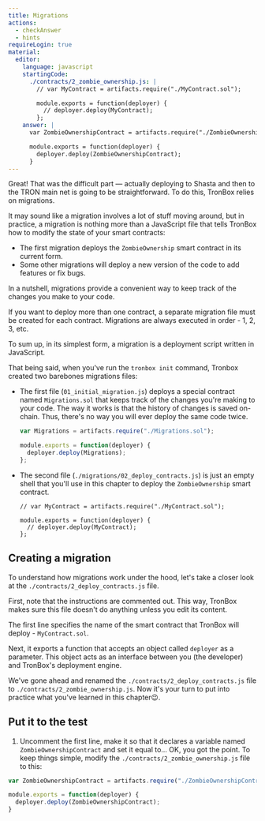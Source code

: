 ```yaml
---
title: Migrations
actions:
  - checkAnswer
  - hints
requireLogin: true
material:
  editor:
    language: javascript
    startingCode:
      ./contracts/2_zombie_ownership.js: |
        // var MyContract = artifacts.require("./MyContract.sol");

        module.exports = function(deployer) {
          // deployer.deploy(MyContract);
        };
    answer: |
      var ZombieOwnershipContract = artifacts.require("./ZombieOwnershipContract.sol");

      module.exports = function(deployer) {
        deployer.deploy(ZombieOwnershipContract);
      }
---
```


Great! That was the difficult part — actually deploying to Shasta and then to the TRON main net is going to be straightforward. To do this, TronBox relies on migrations.

It may sound like a migration involves a lot of stuff moving around, but in practice, a migration is nothing more than a JavaScript file that tells TronBox how to modify the state of your smart contracts:

- The first migration deploys the `ZombieOwnership` smart contract in its current form.
- Some other migrations will deploy a new version of the code to add features or fix bugs.

In a nutshell, migrations provide a convenient way to keep track of the changes you make to your code.

If you want to deploy more than one contract, a separate migration file must be created for each contract. Migrations are always executed in order - 1, 2, 3, etc.

To sum up, in its simplest form, a migration is a deployment script written in JavaScript.

That being said, when you've run the `tronbox init` command, Tronbox created two barebones migrations files:

- The first file (`01_initial_migration.js`) deploys a special contract named `Migrations.sol` that keeps track of the changes you're making to your code. The way it works is that the history of changes is saved on-chain. Thus, there's no way you will ever deploy the same code twice.

  ```js
  var Migrations = artifacts.require("./Migrations.sol");

  module.exports = function(deployer) {
    deployer.deploy(Migrations);
  };
  ```

- The second file (`./migrations/02_deploy_contracts.js`) is just an empty shell that you'll use in this chapter to deploy the `ZombieOwnership` smart contract.

  ```
  // var MyContract = artifacts.require("./MyContract.sol");

  module.exports = function(deployer) {
    // deployer.deploy(MyContract);
  };
  ```

## Creating a migration

To understand how migrations work under the hood, let's take a closer look at the `./contracts/2_deploy_contracts.js` file.

First, note that the instructions are commented out. This way, TronBox makes sure this file doesn't do anything unless you edit its content.

The first line specifies the name of the smart contract that TronBox will deploy - `MyContract.sol`.

Next, it exports a function that accepts an object called `deployer` as a parameter. This object acts as an interface between you (the developer) and TronBox's deployment engine.

We've gone ahead and renamed the `./contracts/2_deploy_contracts.js` file to `./contracts/2_zombie_ownership.js`. Now it's your turn to put into practice what you've learned in this chapter😉.

## Put it to the test

1. Uncomment the first line, make it so that it declares a variable named `ZombieOwnershipContract` and set it equal to... OK, you got the point. To keep things simple, modify the `./contracts/2_zombie_ownership.js` file to this:

```js
var ZombieOwnershipContract = artifacts.require("./ZombieOwnershipContract.sol");

module.exports = function(deployer) {
  deployer.deploy(ZombieOwnershipContract);
}
```
